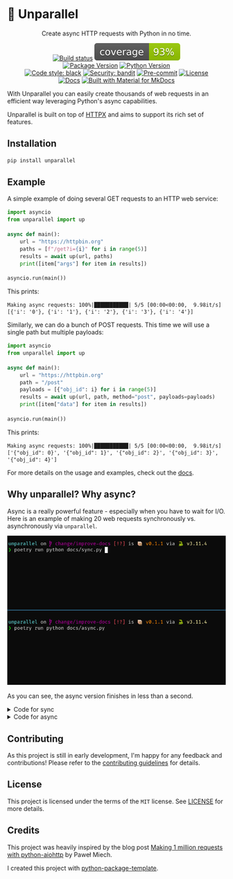 # 🔀 Unparallel

<!-- --8<-- [start:index] -->

<div align="center" markdown="1">

Create async HTTP requests with Python in no time.

[![Build status](https://github.com/RafaelWO/unparallel/actions/workflows/test.yml/badge.svg?branch=main&event=push)](https://github.com/RafaelWO/unparallel/actions?query=workflow%3Atest)
![Coverage Report](https://raw.githubusercontent.com/RafaelWO/unparallel/main/assets/images/coverage.svg)
<br>
[![Package Version](https://img.shields.io/pypi/v/unparallel.svg)](https://pypi.org/project/unparallel/)
[![Python Version](https://img.shields.io/pypi/pyversions/unparallel.svg)](https://pypi.org/project/unparallel/)
<br>
[![Code style: black](https://img.shields.io/badge/code%20style-black-000000.svg)](https://github.com/psf/black)
[![Security: bandit](https://img.shields.io/badge/security-bandit-green.svg)](https://github.com/PyCQA/bandit)
[![Pre-commit](https://img.shields.io/badge/pre--commit-enabled-brightgreen?logo=pre-commit&logoColor=white)](https://github.com/RafaelWO/unparallel/blob/main/.pre-commit-config.yaml)
[![License](https://img.shields.io/github/license/RafaelWO/unparallel)](https://github.com/RafaelWO/unparallel/blob/main/LICENSE)
<br>
[![Docs](https://img.shields.io/badge/docs-link-526cfe?style=for-the-badge)](https://rafaelwo.github.io/unparallel/)
[![Built with Material for MkDocs](https://img.shields.io/badge/Material_for_MkDocs-526CFE?style=for-the-badge&logo=MaterialForMkDocs&logoColor=white)](https://squidfunk.github.io/mkdocs-material/)

</div>

With Unparallel you can easily create thousands of web requests in an efficient way leveraging Python's async capabilities.

Unparallel is built on top of [HTTPX](https://github.com/encode/httpx/) and aims to support its rich set of features.

## Installation

```bash
pip install unparallel
```

## Example
A simple example of doing several GET requests to an HTTP web service:

```python
import asyncio
from unparallel import up

async def main():
    url = "https://httpbin.org"
    paths = [f"/get?i={i}" for i in range(5)]
    results = await up(url, paths)
    print([item["args"] for item in results])

asyncio.run(main())
```

This prints:
```
Making async requests: 100%|███████████| 5/5 [00:00<00:00,  9.98it/s]
[{'i': '0'}, {'i': '1'}, {'i': '2'}, {'i': '3'}, {'i': '4'}]
```


Similarly, we can do a bunch of POST requests. This time we will use a single path but multiple payloads:

```python
import asyncio
from unparallel import up

async def main():
    url = "https://httpbin.org"
    path = "/post"
    payloads = [{"obj_id": i} for i in range(5)]
    results = await up(url, path, method="post", payloads=payloads)
    print([item["data"] for item in results])

asyncio.run(main())
```

This prints:
```
Making async requests: 100%|███████████| 5/5 [00:00<00:00,  9.98it/s]
['{"obj_id": 0}', '{"obj_id": 1}', '{"obj_id": 2}', '{"obj_id": 3}', '{"obj_id": 4}']
```

For more details on the usage and examples, check out the [docs][docs-usage].

## Why unparallel? Why async?
Async is a really powerful feature - especially when you have to wait for I/O.
Here is an example of making 20 web requests synchronously vs. asynchronously via `unparallel`.

![Sync-vs-Async][sync-async-gif]

As you can see, the async version finishes in less than a second.

<details><summary>Code for sync</summary>

```python
import httpx
from tqdm import tqdm


def main():
    url = "https://httpbin.org"
    paths = [f"/get?i={i}" for i in range(20)]
    results = [
        httpx.get(f"{url}{path}") for path in tqdm(paths, desc="Making sync requests")
    ]
    assert len(results) == 20


if __name__ == "__main__":
    main()
```

</details>

<details><summary>Code for async</summary>

```python
import asyncio

from unparallel import up


async def main():
    url = "https://httpbin.org"
    paths = [f"/get?i={i}" for i in range(20)]

    results = await up(url, paths)

    assert len(results) == 20


if __name__ == "__main__":
    asyncio.run(main())
```

</details>

## Contributing
As this project is still in early development, I'm happy for any feedback and contributions! 
Please refer to the [contributing guidelines][contrib] for details.

## License

This project is licensed under the terms of the `MIT` license. See [LICENSE](https://github.com/RafaelWO/unparallel/blob/main/LICENSE) for more details.

## Credits 
This project was heavily inspired by the blog post [Making 1 million requests with python-aiohttp](https://pawelmhm.github.io/asyncio/python/aiohttp/2016/04/22/asyncio-aiohttp.html) by Paweł Miech.

I created this project with [python-package-template](https://github.com/TezRomacH/python-package-template).

<!-- --8<-- [end:index] -->

[docs-usage]: https://rafaelwo.github.io/unparallel/usage/
[sync-async-gif]: https://raw.githubusercontent.com/RafaelWO/unparallel/main/docs/assets/sync-vs-async.gif
[contrib]: https://github.com/RafaelWO/unparallel/blob/main/CONTRIBUTING.md
